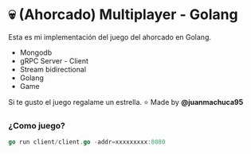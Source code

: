 # 💀 (Ahorcado) Multiplayer - Golang

Esta es mi implementación del juego del ahorcado en Golang.

* Mongodb
* gRPC Server - Client 
* Stream bidirectional 
* Golang
* Game

Si te gusto el juego regalame un estrella. ⭐
Made by <b>@juanmachuca95</b>

### ¿Como juego?

```go
go run client/client.go -addr=xxxxxxxxx:8080
```


